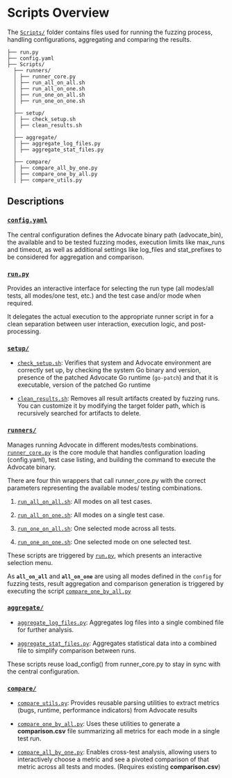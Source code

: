 # Scripts Overview

The [`Scripts/`](../Scripts/) folder contains files used for running the fuzzing process, handling configurations, aggregating and comparing the results.

```
├── run.py
├── config.yaml  
├── Scripts/
  ├── runners/
  │ ├── runner_core.py
  │ ├── run_all_on_all.sh 
  │ ├── run_all_on_one.sh 
  │ ├── run_one_on_all.sh 
  │ ├── run_one_on_one.sh 
  │ 
  ├── setup/ 
  │ ├── check_setup.sh 
  │ ├── clean_results.sh 
  │ 
  ├── aggregate/
  │ ├── aggregate_log_files.py
  │ ├── aggregate_stat_files.py 
  │ 
  ├── compare/
  │ ├── compare_all_by_one.py
  │ ├── compare_one_by_all.py
  │ ├── compare_utils.py
```

## Descriptions

### [`config.yaml`](../config.yaml)
The central configuration defines the Advocate binary path (advocate_bin), the available and to be tested fuzzing modes, execution limits like max_runs and timeout, as well as additional settings like log_files and stat_prefixes to be considered for aggregation and comparison.


### [`run.py`](../run.py)
Provides an interactive interface for selecting the run type (all modes/all tests, all modes/one test, etc.) and the test case and/or mode when required.

It delegates the actual execution to the appropriate runner script in for a clean separation between user interaction, execution logic, and post-processing.

### [`setup/`](../Scripts/setup/)
- [`check_setup.sh`](../Scripts/setup/check_setup.sh): Verifies that system and Advocate environment are correctly set up, by checking the system Go binary and version, presence of the patched Advocate Go runtime (`go-patch`) and that it is executable, version of the patched Go runtime

- [`clean_results.sh`](../Scripts/setup/clean_results.sh): Removes all result artifacts created by fuzzing runs. You can customize it by modifying the target folder path, which is recursively searched for artifacts to delete.


### [`runners/`](../Scripts/runners/)
Manages running Advocate in different modes/tests combinations.
[`runner_core.py`](../Scripts/runners/runner_core.py) is the core module that handles configuration loading (config.yaml), test case listing, and building the command to execute the Advocate binary. 

There are four thin wrappers that call runner_core.py with the correct parameters representing the available modes/ testing combinations.

1. [`run_all_on_all.sh`](../Scripts/runners/run_all_on_all.sh): All modes on all test cases.

2. [`run_all_on_one.sh`](../Scripts/runners/run_all_on_one.sh): All modes on a single test case.

3. [`run_one_on_all.sh`](../Scripts/runners/run_one_on_all.sh): One selected mode across all tests.

4. [`run_one_on_one.sh`](../Scripts/runners/run_one_on_one.sh): One selected mode on one selected test.

These scripts are triggered by [`run.py`](../run.py), which presents an interactive selection menu.

As **`all_on_all`** and **`all_on_one`** are using all modes defined in the `config` for fuzzing tests,  result aggregation and comparison generation is triggered by executing the script [`compare_one_by_all.py`](../Scripts/aggregate/aggregate_log_files.py) 



### [`aggregate/`](../Scripts/aggregate/)
- [`aggregate_log_files.py`](../Scripts/aggregate/aggregate_log_files.py): Aggregates log files into a single combined file for further analysis.

- [`aggregate_stat_files.py`](../Scripts/aggregate/aggregate_stat_files.py): Aggregates statistical data into a combined file to simplify comparison between runs.

These scripts reuse load_config() from runner_core.py to stay in sync with the central configuration.



### [`compare/`](../Scripts/compare/)
- [`compare_utils.py`](../Scripts/compare/compare_utils.py): Provides reusable parsing utilities to extract metrics (bugs, runtime, performance indicators) from Advocate results

- [`compare_one_by_all.py`](../Scripts/compare/compare_one_by_all.py): Uses these utilities to generate a **comparison.csv** file summarizing all metrics for each mode in a single test run.

- [`compare_all_by_one.py`](../Scripts/compare/compare_all_by_one.py): Enables cross-test analysis, allowing users to interactively choose a metric and see a pivoted comparison of that metric across all tests and modes. (Requires existing **comparison.csv**)
